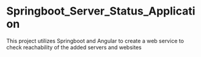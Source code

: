 # Springboot_Server_Status_Application
This project utilizes Springboot and Angular to create a web service to check reachability of the added servers and websites
